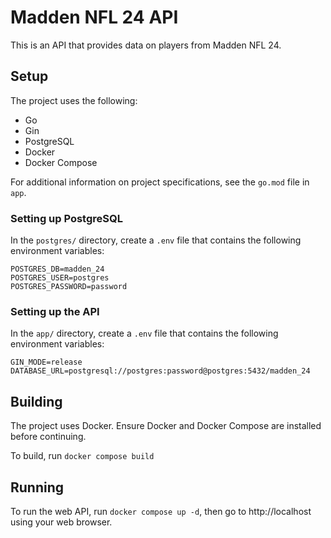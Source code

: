 # Madden NFL 24 API
This is an API that provides data on players from Madden NFL 24.

## Setup
The project uses the following:
- Go
- Gin
- PostgreSQL
- Docker
- Docker Compose

For additional information on project specifications, see the ```go.mod``` file in ```app```.

### Setting up PostgreSQL
In the ```postgres/``` directory, create a ```.env``` file
that contains the following environment variables:
```
POSTGRES_DB=madden_24
POSTGRES_USER=postgres
POSTGRES_PASSWORD=password
```

### Setting up the API
In the ```app/``` directory, create a ```.env``` file
that contains the following environment variables:
```
GIN_MODE=release
DATABASE_URL=postgresql://postgres:password@postgres:5432/madden_24
```

## Building
The project uses Docker. Ensure Docker and Docker Compose are installed before continuing.

To build, run ```docker compose build```

## Running
To run the web API, run ```docker compose up -d```, then go to http://localhost using your web browser.
